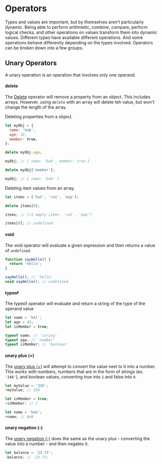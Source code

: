 # Operators

Types and values are important, but by themselves aren't particularly dynamic. Being able to perform arithmetic, combine, compare, perform logical checks, and other operations on values transform them into dynamic values. Different types have available different operations. And some operations behave differently depending on the types involved. Operators can be broken down into a few groups.

## Unary Operators

A unary operation is an operation that involves only one operand.

#### delete

The [Delete](https://developer.mozilla.org/en-US/docs/Web/JavaScript/Reference/Operators/delete) operator will remove a property from an object. This includes arrays. However, using `delete` with an array will delete teh value, but won't change the length of the array.

Deleting properties from a object.

```javascript
let myObj = {
  name: 'bob',
  age: 32,
  member: true,
};

delete myObj.age;

myObj; // { name: 'bob', member: true }

delete myObj['member'];

myObj; // { name: 'bob' }
```

Deleting item values from an array.

```javascript
let items = ['hat', 'cat', 'map'];

delete items[0];

items; // [<1 empty item>, 'cat', 'map']

items[0]; // undefined
```

#### void

The void operator will evaluate a given expression and then returns a value of `undefined`.

```javascript
function sayHello() {
  return 'hello';
}

sayHello(); // 'hello'
void sayHello(); // undefined
```

#### typeof

The typeof operator will evaluate and return a string of the type of the operand value

```javascript
let name = 'hal';
let age = 43;
let isMember = true;

typeof name; // 'string'
typeof age; // 'number'
typeof isMember; // 'boolean'
```

#### unary plus (+)

The [unary plus (+)](https://developer.mozilla.org/en-US/docs/Web/JavaScript/Reference/Operators/Unary_plus) will attempt to convert the value next to it into a number. This works with numbers, numbers that are in the form of strings (ex. `'246'`), and boolean values, converting true into `1` and false into `0`.

```javascript
let myValue = '326';
+myValue; // 326

let isMember = true;
+isMember; // 1

let name = 'bob';
+name; // NaN
```

#### unary negation (-)

The [unary negation (-)](https://developer.mozilla.org/en-US/docs/Web/JavaScript/Reference/Operators/Unary_negation) does the same as the unary plus - converting the value into a number - and then negates it.

```javascript
let balance = '23.73';
-balance; // -23.73;
```
